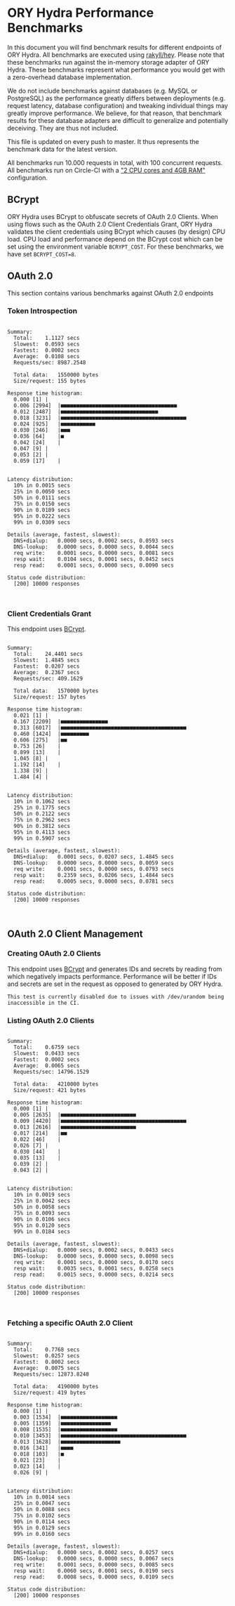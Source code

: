 # ORY Hydra Performance Benchmarks

In this document you will find benchmark results for different endpoints of ORY Hydra. All benchmarks are executed
using [rakyll/hey](https://github.com/rakyll/hey). Please note that these benchmarks run against the in-memory storage
adapter of ORY Hydra. These benchmarks represent what performance you would get with a zero-overhead database implementation.

We do not include benchmarks against databases (e.g. MySQL or PostgreSQL) as the performance greatly differs between
deployments (e.g. request latency, database configuration) and tweaking individual things may greatly improve performance.
We believe, for that reason, that benchmark results for these database adapters are difficult to generalize and potentially
deceiving. They are thus not included.

This file is updated on every push to master. It thus represents the benchmark data for the latest version.

All benchmarks run 10.000 requests in total, with 100 concurrent requests. All benchmarks run on Circle-CI with a
["2 CPU cores and 4GB RAM"](https://support.circleci.com/hc/en-us/articles/360000489307-Why-do-my-tests-take-longer-to-run-on-CircleCI-than-locally-)
configuration.

## BCrypt

ORY Hydra uses BCrypt to obfuscate secrets of OAuth 2.0 Clients. When using flows such as the OAuth 2.0 Client Credentials
Grant, ORY Hydra validates the client credentials using BCrypt which causes (by design) CPU load. CPU load and performance
depend on the BCrypt cost which can be set using the environment variable `BCRYPT_COST`. For these benchmarks,
we have set `BCRYPT_COST=8`.

## OAuth 2.0

This section contains various benchmarks against OAuth 2.0 endpoints

### Token Introspection

```

Summary:
  Total:	1.1127 secs
  Slowest:	0.0593 secs
  Fastest:	0.0002 secs
  Average:	0.0108 secs
  Requests/sec:	8987.2548
  
  Total data:	1550000 bytes
  Size/request:	155 bytes

Response time histogram:
  0.000 [1]	|
  0.006 [2994]	|■■■■■■■■■■■■■■■■■■■■■■■■■■■■■■■■■■■■■
  0.012 [2487]	|■■■■■■■■■■■■■■■■■■■■■■■■■■■■■■■
  0.018 [3231]	|■■■■■■■■■■■■■■■■■■■■■■■■■■■■■■■■■■■■■■■■
  0.024 [925]	|■■■■■■■■■■■
  0.030 [246]	|■■■
  0.036 [64]	|■
  0.042 [24]	|
  0.047 [9]	|
  0.053 [2]	|
  0.059 [17]	|


Latency distribution:
  10% in 0.0015 secs
  25% in 0.0050 secs
  50% in 0.0111 secs
  75% in 0.0150 secs
  90% in 0.0189 secs
  95% in 0.0222 secs
  99% in 0.0309 secs

Details (average, fastest, slowest):
  DNS+dialup:	0.0000 secs, 0.0002 secs, 0.0593 secs
  DNS-lookup:	0.0000 secs, 0.0000 secs, 0.0044 secs
  req write:	0.0001 secs, 0.0000 secs, 0.0081 secs
  resp wait:	0.0104 secs, 0.0001 secs, 0.0452 secs
  resp read:	0.0001 secs, 0.0000 secs, 0.0090 secs

Status code distribution:
  [200]	10000 responses



```

### Client Credentials Grant

This endpoint uses [BCrypt](#bcrypt).

```

Summary:
  Total:	24.4401 secs
  Slowest:	1.4845 secs
  Fastest:	0.0207 secs
  Average:	0.2367 secs
  Requests/sec:	409.1629
  
  Total data:	1570000 bytes
  Size/request:	157 bytes

Response time histogram:
  0.021 [1]	|
  0.167 [2209]	|■■■■■■■■■■■■■■■
  0.313 [6017]	|■■■■■■■■■■■■■■■■■■■■■■■■■■■■■■■■■■■■■■■■
  0.460 [1424]	|■■■■■■■■■
  0.606 [275]	|■■
  0.753 [26]	|
  0.899 [13]	|
  1.045 [8]	|
  1.192 [14]	|
  1.338 [9]	|
  1.484 [4]	|


Latency distribution:
  10% in 0.1062 secs
  25% in 0.1775 secs
  50% in 0.2122 secs
  75% in 0.2962 secs
  90% in 0.3812 secs
  95% in 0.4113 secs
  99% in 0.5907 secs

Details (average, fastest, slowest):
  DNS+dialup:	0.0001 secs, 0.0207 secs, 1.4845 secs
  DNS-lookup:	0.0000 secs, 0.0000 secs, 0.0059 secs
  req write:	0.0001 secs, 0.0000 secs, 0.0793 secs
  resp wait:	0.2359 secs, 0.0206 secs, 1.4844 secs
  resp read:	0.0005 secs, 0.0000 secs, 0.0781 secs

Status code distribution:
  [200]	10000 responses



```

## OAuth 2.0 Client Management

### Creating OAuth 2.0 Clients

This endpoint uses [BCrypt](#bcrypt) and generates IDs and secrets by reading from  which negatively impacts
performance. Performance will be better if IDs and secrets are set in the request as opposed to generated by ORY Hydra.

```
This test is currently disabled due to issues with /dev/urandom being inaccessible in the CI.
```

### Listing OAuth 2.0 Clients

```

Summary:
  Total:	0.6759 secs
  Slowest:	0.0433 secs
  Fastest:	0.0002 secs
  Average:	0.0065 secs
  Requests/sec:	14796.1529
  
  Total data:	4210000 bytes
  Size/request:	421 bytes

Response time histogram:
  0.000 [1]	|
  0.005 [2635]	|■■■■■■■■■■■■■■■■■■■■■■■■
  0.009 [4420]	|■■■■■■■■■■■■■■■■■■■■■■■■■■■■■■■■■■■■■■■■
  0.013 [2616]	|■■■■■■■■■■■■■■■■■■■■■■■■
  0.017 [214]	|■■
  0.022 [46]	|
  0.026 [7]	|
  0.030 [44]	|
  0.035 [13]	|
  0.039 [2]	|
  0.043 [2]	|


Latency distribution:
  10% in 0.0019 secs
  25% in 0.0042 secs
  50% in 0.0058 secs
  75% in 0.0093 secs
  90% in 0.0106 secs
  95% in 0.0120 secs
  99% in 0.0184 secs

Details (average, fastest, slowest):
  DNS+dialup:	0.0000 secs, 0.0002 secs, 0.0433 secs
  DNS-lookup:	0.0000 secs, 0.0000 secs, 0.0098 secs
  req write:	0.0001 secs, 0.0000 secs, 0.0170 secs
  resp wait:	0.0035 secs, 0.0001 secs, 0.0258 secs
  resp read:	0.0015 secs, 0.0000 secs, 0.0214 secs

Status code distribution:
  [200]	10000 responses



```

### Fetching a specific OAuth 2.0 Client

```

Summary:
  Total:	0.7768 secs
  Slowest:	0.0257 secs
  Fastest:	0.0002 secs
  Average:	0.0075 secs
  Requests/sec:	12873.8248
  
  Total data:	4190000 bytes
  Size/request:	419 bytes

Response time histogram:
  0.000 [1]	|
  0.003 [1534]	|■■■■■■■■■■■■■■■■■■
  0.005 [1359]	|■■■■■■■■■■■■■■■■
  0.008 [1535]	|■■■■■■■■■■■■■■■■■■
  0.010 [3453]	|■■■■■■■■■■■■■■■■■■■■■■■■■■■■■■■■■■■■■■■■
  0.013 [1628]	|■■■■■■■■■■■■■■■■■■■
  0.016 [341]	|■■■■
  0.018 [103]	|■
  0.021 [23]	|
  0.023 [14]	|
  0.026 [9]	|


Latency distribution:
  10% in 0.0014 secs
  25% in 0.0047 secs
  50% in 0.0088 secs
  75% in 0.0102 secs
  90% in 0.0114 secs
  95% in 0.0129 secs
  99% in 0.0160 secs

Details (average, fastest, slowest):
  DNS+dialup:	0.0000 secs, 0.0002 secs, 0.0257 secs
  DNS-lookup:	0.0000 secs, 0.0000 secs, 0.0067 secs
  req write:	0.0001 secs, 0.0000 secs, 0.0085 secs
  resp wait:	0.0060 secs, 0.0001 secs, 0.0190 secs
  resp read:	0.0008 secs, 0.0000 secs, 0.0109 secs

Status code distribution:
  [200]	10000 responses



```
